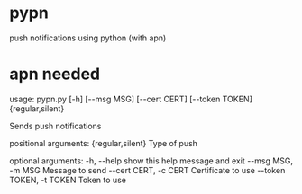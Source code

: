 # pypn
push notifications using python (with apn)

# apn needed

usage: pypn.py [-h] [--msg MSG] [--cert CERT] [--token TOKEN] {regular,silent}

Sends push notifications

positional arguments:
  {regular,silent}      Type of push

optional arguments:
  -h, --help            show this help message and exit
  --msg MSG, -m MSG     Message to send
  --cert CERT, -c CERT  Certificate to use
  --token TOKEN, -t TOKEN
                        Token to use
